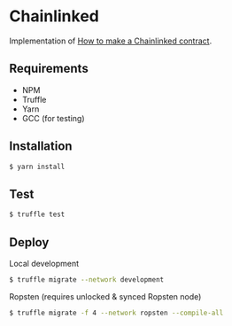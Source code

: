 # Chainlinked

Implementation of [How to make a Chainlinked contract](https://github.com/smartcontractkit/chainlink/wiki/How-to-make-a-Chainlinked-contract).

## Requirements

- NPM
- Truffle
- Yarn
- GCC (for testing)

## Installation

```bash
$ yarn install
```

## Test

```bash
$ truffle test
```

## Deploy

Local development

```bash
$ truffle migrate --network development
```

Ropsten (requires unlocked & synced Ropsten node)

```bash
$ truffle migrate -f 4 --network ropsten --compile-all
```